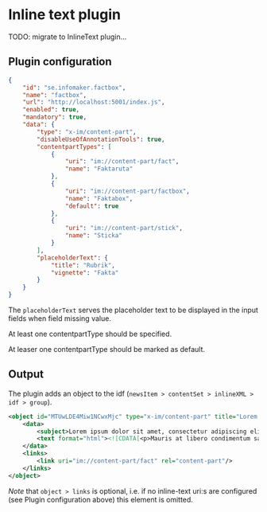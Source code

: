 # Inline text plugin
TODO: migrate to InlineText plugin...

## Plugin configuration
```json 
{
    "id": "se.infomaker.factbox",
    "name": "factbox",
    "url": "http://localhost:5001/index.js",
    "enabled": true,
    "mandatory": true,
    "data": {
        "type": "x-im/content-part",
        "disableUseOfAnnotationTools": true,
        "contentpartTypes": [
            {
                "uri": "im://content-part/fact",
                "name": "Faktaruta"
            },
            {
                "uri": "im://content-part/factbox",
                "name": "Faktabox",
                "default": true
            },
            {
                "uri": "im://content-part/stick",
                "name": "Sticka"
            }
        ],
        "placeholderText": {
            "title": "Rubrik",
            "vignette": "Fakta"
        }
    }
}
```

The `placeholderText` serves the placeholder text to be displayed in the input fields when field missing value.
 
At least one contentpartType should be specified.
 
At leaser one contentpartType should be marked as default.

## Output
The plugin adds an object to the idf (`newsItem > contentSet > inlineXML > idf > group`).

```xml
<object id="MTUwLDE4Miw1NCwxMjc" type="x-im/content-part" title="Lorem ipsum">
    <data>
        <subject>Lorem ipsum dolor sit amet, consectetur adipiscing elit</subject>
        <text format="html"><![CDATA[<p>Mauris at libero condimentum sapien malesuada efficitur non id nibh.</p>]]></text>
    </data>
    <links>
        <link uri="im://content-part/fact" rel="content-part"/>
    </links>
</object>
```
*Note* that `object > links` is optional, i.e. if no inline-text uri:s are configured (see Plugin configuration above) 
this element is omitted.